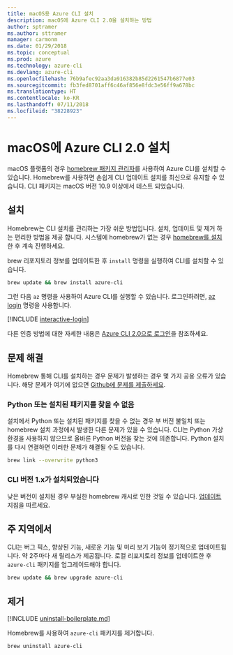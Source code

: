 ```yaml
---
title: macOS용 Azure CLI 설치
description: macOS에 Azure CLI 2.0을 설치하는 방법
author: sptramer
ms.author: sttramer
manager: carmonm
ms.date: 01/29/2018
ms.topic: conceptual
ms.prod: azure
ms.technology: azure-cli
ms.devlang: azure-cli
ms.openlocfilehash: 76b9afec92aa3da916382b85d2261547b6877e03
ms.sourcegitcommit: fb3fed8701aff6c46af856e8fdc3e56ff9a678bc
ms.translationtype: HT
ms.contentlocale: ko-KR
ms.lasthandoff: 07/11/2018
ms.locfileid: "38228923"
---
```

# <a name="install-azure-cli-20-on-macos"></a>macOS에 Azure CLI 2.0 설치

macOS 플랫폼의 경우 [homebrew 패키지 관리자](http://brew.sh)를 사용하여 Azure CLI를 설치할 수 있습니다. Homebrew를 사용하면 손쉽게 CLI 업데이트 설치를 최신으로 유지할 수 있습니다. CLI 패키지는 macOS 버전 10.9 이상에서 테스트 되었습니다.

## <a name="install"></a>설치

Homebrew는 CLI 설치를 관리하는 가장 쉬운 방법입니다. 설치, 업데이트 및 제거 하는 편리한 방법을 제공 합니다.
시스템에 homebrew가 없는 경우 [homebrew를 설치](https://docs.brew.sh/Installation.html)한 후 계속 진행하세요.

brew 리포지토리 정보를 업데이트한 후 `install` 명령을 실행하여 CLI를 설치할 수 있습니다.

```bash
brew update && brew install azure-cli
```

그런 다음 `az` 명령을 사용하여 Azure CLI를 실행할 수 있습니다. 로그인하려면, [az login](/cli/azure/reference-index#az-login) 명령을 사용합니다.

[!INCLUDE [interactive-login](includes/interactive-login.md)]

다른 인증 방법에 대한 자세한 내용은 [Azure CLI 2.0으로 로그인](authenticate-azure-cli.md)을 참조하세요.

## <a name="troubleshooting"></a>문제 해결

Homebrew 통해 CLI를 설치하는 경우 문제가 발생하는 경우 몇 가지 공용 오류가 있습니다. 해당 문제가 여기에 없으면 [Github에 문제를 제출하세요](https://github.com/Azure/azure-cli/issues).

### <a name="unable-to-find-python-or-installed-packages"></a>Python 또는 설치된 패키지를 찾을 수 없음

설치에서 Python 또는 설치된 패키지를 찾을 수 없는 경우 부 버전 불일치 또는 homebrew 설치 과정에서 발생한 다른 문제가 있을 수 있습니다. CLI는 Python 가상환경을 사용하지 않으므로 올바른 Python 버전을 찾는 것에 의존합니다. Python 설치를 다시 연결하면 이러한 문제가 해결될 수도 있습니다.

```bash
brew link --overwrite python3
```

### <a name="cli-version-1x-is-installed"></a>CLI 버전 1.x가 설치되었습니다

낮은 버전이 설치된 경우 부실한 homebrew 캐시로 인한 것일 수 있습니다. [업데이트](#Update) 지침을 따르세요.

## <a name="update"></a>주 지역에서

CLI는 버그 픽스, 향상된 기능, 새로운 기능 및 미리 보기 기능이 정기적으로 업데이트됩니다. 약 2주마다 새 릴리스가 제공됩니다. 로컬 리포지토리 정보를 업데이트한 후 `azure-cli` 패키지를 업그레이드해야 합니다.

```bash
brew update && brew upgrade azure-cli
```

## <a name="uninstall"></a>제거

[!INCLUDE [uninstall-boilerplate.md](includes/uninstall-boilerplate.md)]

Homebrew를 사용하여 `azure-cli` 패키지를 제거합니다.

```bash
brew uninstall azure-cli
```

